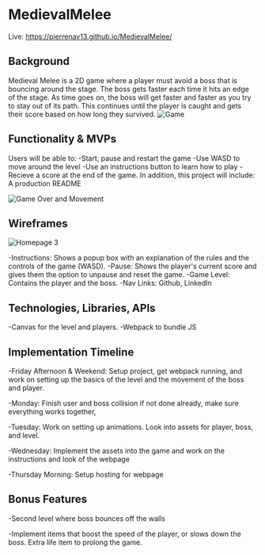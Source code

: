 # MedievalMelee

Live: https://pierrenav13.github.io/MedievalMelee/

## Background

  Medieval Melee is a 2D game where a player must avoid a boss that is bouncing around the stage. The boss gets faster each time it hits an edge of the stage. As time goes on, the boss will get faster and faster as you try to stay out of its path. This continues until the player is caught and gets their score based on how long they survived.
  ![Game](https://user-images.githubusercontent.com/85881627/165958706-9a386060-68f1-426f-9e52-591dbe662555.JPG)

  
 ## Functionality & MVPs
 Users will be able to:
  -Start, pause and restart the game
  -Use WASD to move around the level
  -Use an instructions button to learn how to play
  -Recieve a score at the end of the game.
 In addition, this project will include:
  A production README
  
  ![Game Over and Movement](https://user-images.githubusercontent.com/85881627/165958538-b6a2b5c7-e79e-4145-bd71-b8258e55bc77.JPG)

 ## Wireframes
 ![Homepage 3](https://user-images.githubusercontent.com/85881627/136560356-0b156066-e508-4f67-bdbd-12f9af6ec8df.png)

  -Instructions: Shows a popup box with an explanation of the rules and the controls of the game (WASD).
  -Pause: Shows the player's current score and gives them the option to unpause and reset the game.
  -Game Level: Contains the player and the boss.
  -Nav Links: Github, LinkedIn

 
 ## Technologies, Libraries, APIs
  -Canvas for the level and players.
  -Webpack to bundle JS
 
 ## Implementation Timeline
  -Friday Afternoon & Weekend: Setup project, get webpack running, and work on setting up the basics of the level and the movement of the boss and player.

  -Monday:  Finish user and boss collision if not done already, make sure everything works together,

  -Tuesday: Work on setting up animations. Look into assets for player, boss, and level.

  -Wednesday: Implement the assets into the game and work on the instructions and look of the webpage

  -Thursday Morning: Setup hosting for webpage
  
## Bonus Features
  -Second level where boss bounces off the walls

  -Implement items that boost the speed of the player, or slows down the boss. Extra life item to prolong the game.
